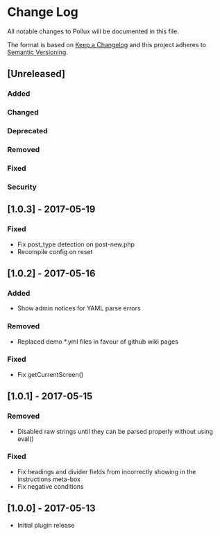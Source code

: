 # Change Log

All notable changes to Pollux will be documented in this file.

The format is based on [Keep a Changelog](http://keepachangelog.com/) and this project adheres to [Semantic Versioning](http://semver.org/).

## [Unreleased]

### Added

### Changed

### Deprecated

### Removed

### Fixed

### Security

## [1.0.3] - 2017-05-19

### Fixed
- Fix post_type detection on post-new.php
- Recompile config on reset

## [1.0.2] - 2017-05-16

### Added
- Show admin notices for YAML parse errors

### Removed
- Replaced demo *.yml files in favour of github wiki pages

### Fixed
- Fix getCurrentScreen()

## [1.0.1] - 2017-05-15

### Removed
- Disabled raw strings until they can be parsed properly without using eval()

### Fixed
- Fix headings and divider fields from incorrectly showing in the instructions meta-box
- Fix negative conditions

## [1.0.0] - 2017-05-13

- Initial plugin release
